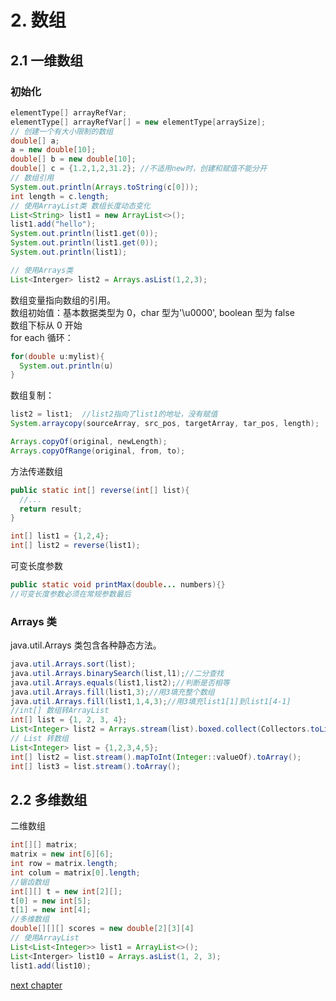 # 2. 数组

## 2.1 一维数组

### 初始化

```java
elementType[] arrayRefVar;
elementType[] arrayRefVar[] = new elementType[arraySize];
// 创建一个有大小限制的数组
double[] a;
a = new double[10];
double[] b = new double[10];
double[] c = {1.2,1,2,31.2}; //不适用new时，创建和赋值不能分开
// 数组引用
System.out.println(Arrays.toString(c[0]));
int length = c.length;
// 使用ArrayList类 数组长度动态变化
List<String> list1 = new ArrayList<>();
list1.add("hello");
System.out.println(list1.get(0));
System.out.println(list1.get(0));
System.out.println(list1);

// 使用Arrays类
List<Interger> list2 = Arrays.asList(1,2,3);

```

数组变量指向数组的引用。  
数组初始值：基本数据类型为 0，char 型为'\u0000', boolean 型为 false  
数组下标从 0 开始  
for each 循环：

```java
for(double u:mylist){
  System.out.println(u)
}
```

数组复制：

```java
list2 = list1;  //list2指向了list1的地址，没有赋值
System.arraycopy(sourceArray, src_pos, targetArray, tar_pos, length);

Arrays.copyOf(original, newLength);
Arrays.copyOfRange(original, from, to);
```

方法传递数组

```java
public static int[] reverse(int[] list){
  //...
  return result;
}

int[] list1 = {1,2,4};
int[] list2 = reverse(list1);
```

可变长度参数

```java
public static void printMax(double... numbers){}
//可变长度参数必须在常规参数最后
```

### Arrays 类

java.util.Arrays 类包含各种静态方法。

```java
java.util.Arrays.sort(list);
java.util.Arrays.binarySearch(list,l1);//二分查找
java.util.Arrays.equals(list1,list2);//判断是否相等
java.util.Arrays.fill(list1,3);//用3填充整个数组
java.util.Arrays.fill(list1,1,4,3);//用3填充list1[1]到list1[4-1]
//int[] 数组转ArrayList
int[] list = {1, 2, 3, 4};
List<Integer> list2 = Arrays.stream(list).boxed.collect(Collectors.toList());
// List 转数组
List<Integer> list = {1,2,3,4,5};
int[] list2 = list.stream().mapToInt(Integer::valueOf).toArray();
int[] list3 = list.stream().toArray();
```

## 2.2 多维数组

二维数组

```java
int[][] matrix;
matrix = new int[6][6];
int row = matrix.length;
int colum = matrix[0].length;
//锯齿数组
int[][] t = new int[2][];
t[0] = new int[5];
t[1] = new int[4];
//多维数组
double[][][] scores = new double[2][3][4]
// 使用ArrayList
List<List<Integer>> list1 = ArrayList<>();
List<Interger> list10 = Arrays.asList(1, 2, 3);
list1.add(list10);
```

[next chapter](3.Class)
